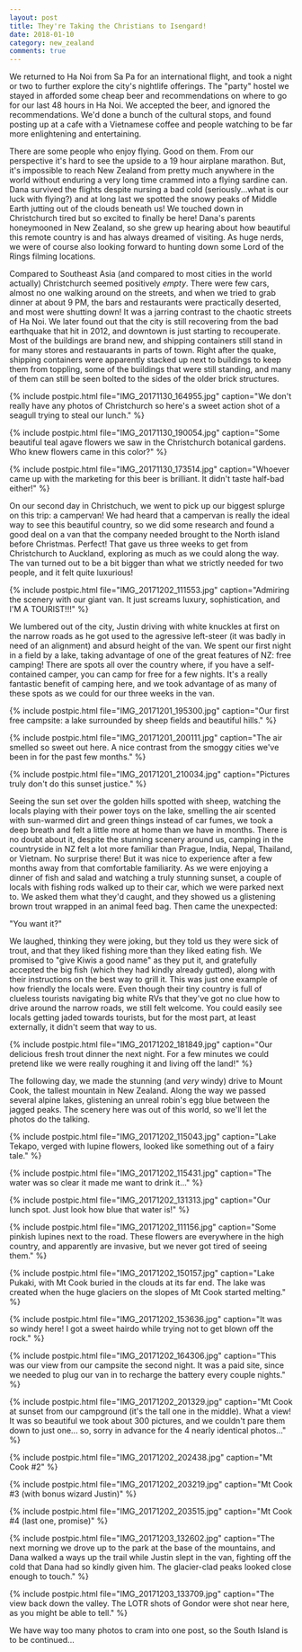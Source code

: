 ```yaml
---
layout: post
title: They're Taking the Christians to Isengard!
date: 2018-01-10
category: new_zealand
comments: true
---
```


We returned to Ha Noi from Sa Pa for an international flight, and took a night or two to further explore the city's nightlife offerings. The "party" hostel we stayed in afforded some cheap beer and recommendations on where to go for our last 48 hours in Ha Noi. We accepted the beer, and ignored the recommendations. We'd done a bunch of the cultural stops, and found posting up at a cafe with a Vietnamese coffee and people watching to be far more enlightening and entertaining.

There are some people who enjoy flying. Good on them. From our perspective it's hard to see the upside to a 19 hour airplane marathon.  But, it's impossible to reach New Zealand from pretty much anywhere in the world without enduring a very long time crammed into a flying sardine can.  Dana survived the flights despite nursing a bad cold (seriously...what is our luck with flying?) and at long last we spotted the snowy peaks of Middle Earth jutting out of the clouds beneath us!  We touched down in Christchurch tired but so excited to finally be here!  Dana's parents honeymooned in New Zealand, so she grew up hearing about how beautiful this remote country is and has always dreamed of visiting.  As huge nerds, we were of course also looking forward to hunting down some Lord of the Rings filming locations.

Compared to Southeast Asia (and compared to most cities in the world actually) Christchurch seemed positively *empty*.  There were few cars, almost no one walking around on the streets, and when we tried to grab dinner at about 9 PM, the bars and restaurants were practically deserted, and most were shutting down!  It was a jarring contrast to the chaotic streets of Ha Noi. We later found out that the city is still recovering from the bad earthquake that hit in 2012, and downtown is just starting to recouperate.  Most of the buildings are brand new, and shipping containers still stand in for many stores and restauarants in parts of town.  Right after the quake, shipping containers were apparently stacked up next to buildings to keep them from toppling, some of the buildings that were still standing, and many of them can still be seen bolted to the sides of the older brick structures.

{% include postpic.html file="IMG_20171130_164955.jpg" caption="We don't really have any photos of Christchurch so here's a sweet action shot of a seagull trying to steal our lunch." %}

{% include postpic.html file="IMG_20171130_190054.jpg" caption="Some beautiful teal agave flowers we saw in the Christchurch botanical gardens.  Who knew flowers came in this color?" %}

{% include postpic.html file="IMG_20171130_173514.jpg" caption="Whoever came up with the marketing for this beer is brilliant.  It didn't taste half-bad either!" %}

On our second day in Christchuch, we went to pick up our biggest splurge on this trip: a campervan!  We had heard that a campervan is really the ideal way to see this beautiful country, so we did some research and found a good deal on a van that the company needed brought to the North island before Christmas.  Perfect!  That gave us three weeks to get from Christchurch to Auckland, exploring as much as we could along the way.  The van turned out to be a bit bigger than what we strictly needed for two people, and it felt quite luxurious!

{% include postpic.html file="IMG_20171202_111553.jpg" caption="Admiring the scenery with our giant van.  It just screams luxury, sophistication, and I'M A TOURIST!!!" %}

We lumbered out of the city, Justin driving with white knuckles at first on the narrow roads as he got used to the agressive left-steer (it was badly in need of an alignment) and absurd height of the van.  We spent our first night in a field by a lake, taking advantage of one of the great features of NZ: free camping!  There are spots all over the country where, if you have a self-contained camper, you can camp for free for a few nights.  It's a really fantastic benefit of camping here, and we took advantage of as many of these spots as we could for our three weeks in the van.

{% include postpic.html file="IMG_20171201_195300.jpg" caption="Our first free campsite: a lake surrounded by sheep fields and beautiful hills." %}

{% include postpic.html file="IMG_20171201_200111.jpg" caption="The air smelled so sweet out here.  A nice contrast from the smoggy cities we've been in for the past few months." %}

{% include postpic.html file="IMG_20171201_210034.jpg" caption="Pictures truly don't do this sunset justice." %}

Seeing the sun set over the golden hills spotted with sheep, watching the locals playing with their power toys on the lake, smelling the air scented with sun-warmed dirt and green things instead of car fumes, we took a deep breath and felt a little more at home than we have in months.  There is no doubt about it, despite the stunning scenery around us, camping in the countryside in NZ felt a lot more familiar than Prague, India, Nepal, Thailand, or Vietnam.  No surprise there!  But it was nice to experience after a few months away from that comfortable familiarity.  As we were enjoying a dinner of fish and salad and watching a truly stunning sunset, a couple of locals with fishing rods walked up to their car, which we were parked next to.  We asked them what they'd caught, and they showed us a glistening brown trout wrapped in an animal feed bag.  Then came the unexpected:

"You want it?"

We laughed, thinking they were joking, but they told us they were sick of trout, and that they liked fishing more than they liked eating fish.  We promised to "give Kiwis a good name" as they put it, and gratefully accepted the big fish (which they had kindly already gutted), along with their instructions on the best way to grill it.  This was just one example of how friendly the locals were.  Even though their tiny country is full of clueless tourists navigating big white RVs that they've got no clue how to drive around the narrow roads, we still felt welcome.  You could easily see locals getting jaded towards tourists, but for the most part, at least externally, it didn't seem that way to us.

{% include postpic.html file="IMG_20171202_181849.jpg" caption="Our delicious fresh trout dinner the next night.  For a few minutes we could pretend like we were really roughing it and living off the land!" %}

The following day, we made the stunning (and *very* windy) drive to Mount Cook, the tallest mountain in New Zealand.  Along the way we passed several alpine lakes, glistening an unreal robin's egg blue between the jagged peaks.  The scenery here was out of this world, so we'll let the photos do the talking.

{% include postpic.html file="IMG_20171202_115043.jpg" caption="Lake Tekapo, verged with lupine flowers, looked like something out of a fairy tale." %}

{% include postpic.html file="IMG_20171202_115431.jpg" caption="The water was so clear it made me want to drink it..." %}

{% include postpic.html file="IMG_20171202_131313.jpg" caption="Our lunch spot.  Just look how blue that water is!" %}

{% include postpic.html file="IMG_20171202_111156.jpg" caption="Some pinkish lupines next to the road.  These flowers are everywhere in the high country, and apparently are invasive, but we never got tired of seeing them." %}

{% include postpic.html file="IMG_20171202_150157.jpg" caption="Lake Pukaki, with Mt Cook buried in the clouds at its far end.  The lake was created when the huge glaciers on the slopes of Mt Cook started melting." %}

{% include postpic.html file="IMG_20171202_153636.jpg" caption="It was so windy here!  I got a sweet hairdo while trying not to get blown off the rock." %}

{% include postpic.html file="IMG_20171202_164306.jpg" caption="This was our view from our campsite the second night.  It was a paid site, since we needed to plug our van in to recharge the battery every couple nights." %}

{% include postpic.html file="IMG_20171202_201329.jpg" caption="Mt Cook at sunset from our campground (it's the tall one in the middle).  What a view!  It was so beautiful we took about 300 pictures, and we couldn't pare them down to just one... so, sorry in advance for the 4 nearly identical photos..." %}

{% include postpic.html file="IMG_20171202_202438.jpg" caption="Mt Cook #2" %}

{% include postpic.html file="IMG_20171202_203219.jpg" caption="Mt Cook #3 (with bonus wizard Justin)" %}

{% include postpic.html file="IMG_20171202_203515.jpg" caption="Mt Cook #4 (last one, promise)" %}

{% include postpic.html file="IMG_20171203_132602.jpg" caption="The next morning we drove up to the park at the base of the mountains, and Dana walked a ways up the trail while Justin slept in the van, fighting off the cold that Dana had so kindly given him.  The glacier-clad peaks looked close enough to touch." %}

{% include postpic.html file="IMG_20171203_133709.jpg" caption="The view back down the valley.  The LOTR shots of Gondor were shot near here, as you might be able to tell." %}


We have way too many photos to cram into one post, so the South Island is to be continued...
